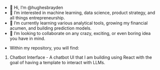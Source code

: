 - 👋 Hi, I’m @hughesbrayden
- 👀 I’m interested in machine learning, data science, product strategy, and all things entrepreneurship.
- 🌱 I’m currently learning various analytical tools, growing my financial acumen, and building prediction models.
- 💞️ I’m looking to collaborate on any crazy, exciting, or even boring idea you have in mind. 

<!---
hughesbrayden/hughesbrayden is a ✨ special ✨ repository because its `README.md` (this file) appears on your GitHub profile.
You can click the Preview link to take a look at your changes.
--->

- Within my repository, you will find:

1. Chatbot Interface - A chatbot UI that I am building using React with the goal of having a template to interact with LLMs.